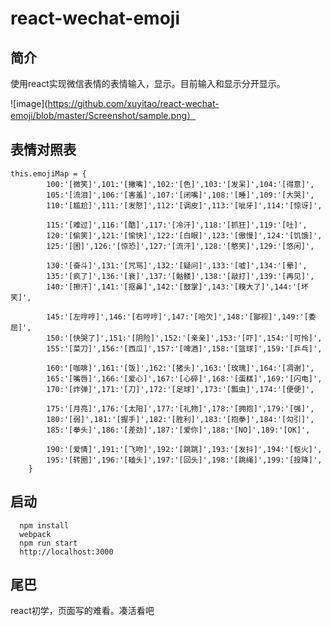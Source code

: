 # react-wechat-emoji
## 简介

使用react实现微信表情的表情输入，显示。目前输入和显示分开显示。
  
![image](https://github.com/xuyitao/react-wechat-emoji/blob/master/Screenshot/sample.png）
## 表情对照表

  	this.emojiMap = {
			100:'[微笑]',101:'[撇嘴]',102:'[色]',103:'[发呆]',104:'[得意]',
			105:'[流泪]',106:'[害羞]',107:'[闭嘴]',108:'[睡]',109:'[大哭]',
			110:'[尴尬]',111:'[发怒]',112:'[调皮]',113:'[呲牙]',114:'[惊讶]',

			115:'[难过]',116:'[酷]',117:'[冷汗]',118:'[抓狂]',119:'[吐]',
			120:'[偷笑]',121:'[愉快]',122:'[白眼]',123:'[傲慢]',124:'[饥饿]',
			125:'[困]',126:'[惊恐]',127:'[流汗]',128:'[憨笑]',129:'[悠闲]',

			130:'[奋斗]',131:'[咒骂]',132:'[疑问]',133:'[嘘]',134:'[晕]',
			135:'[疯了]',136:'[衰]',137:'[骷髅]',138:'[敲打]',139:'[再见]',
			140:'[擦汗]',141:'[抠鼻]',142:'[鼓掌]',143:'[糗大了]',144:'[坏笑]',

			145:'[左哼哼]',146:'[右哼哼]',147:'[哈欠]',148:'[鄙视]',149:'[委屈]',
			150:'[快哭了]',151:'[阴险]',152:'[亲亲]',153:'[吓]',154:'[可怜]',
			155:'[菜刀]',156:'[西瓜]',157:'[啤酒]',158:'[篮球]',159:'[乒乓]',

			160:'[咖啡]',161:'[饭]',162:'[猪头]',163:'[玫瑰]',164:'[凋谢]',
			165:'[嘴唇]',166:'[爱心]',167:'[心碎]',168:'[蛋糕]',169:'[闪电]',
			170:'[炸弹]',171:'[刀]',172:'[足球]',173:'[瓢虫]',174:'[便便]',

			175:'[月亮]',176:'[太阳]',177:'[礼物]',178:'[拥抱]',179:'[强]',
			180:'[弱]',181:'[握手]',182:'[胜利]',183:'[抱拳]',184:'[勾引]',
			185:'[拳头]',186:'[差劲]',187:'[爱你]',188:'[NO]',189:'[OK]',

			190:'[爱情]',191:'[飞吻]',192:'[跳跳]',193:'[发抖]',194:'[怄火]',
			195:'[转圈]',196:'[磕头]',197:'[回头]',198:'[跳绳]',199:'[投降]',
		}
    
## 启动
```
  npm install
  webpack
  npm run start
  http://localhost:3000
```

## 尾巴
  react初学，页面写的难看。凑活看吧
